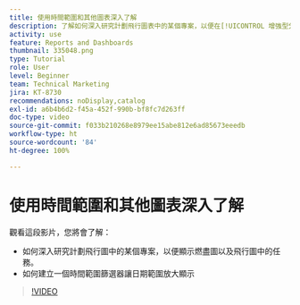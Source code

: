 ```yaml
---
title: 使用時間範圍和其他圖表深入了解
description: 了解如何深入研究計劃飛行圖表中的某個專案，以便在[!UICONTROL 增強型分析]中顯示燃盡圖以及飛行圖中的任務。
activity: use
feature: Reports and Dashboards
thumbnail: 335048.png
type: Tutorial
role: User
level: Beginner
team: Technical Marketing
jira: KT-8730
recommendations: noDisplay,catalog
exl-id: a6b4b6d2-f45a-452f-990b-bf8fc7d263ff
doc-type: video
source-git-commit: f033b210268e8979ee15abe812e6ad85673eeedb
workflow-type: ht
source-wordcount: '84'
ht-degree: 100%

---
```


# 使用時間範圍和其他圖表深入了解

觀看這段影片，您將會了解：

* 如何深入研究計劃飛行圖中的某個專案，以便顯示燃盡圖以及飛行圖中的任務。
* 如何建立一個時間範圍篩選器讓日期範圍放大顯示

>[!VIDEO](https://video.tv.adobe.com/v/335048/?quality=12&learn=on)
